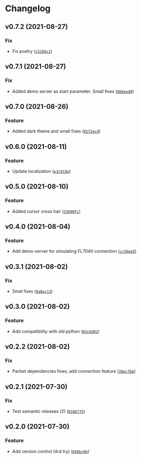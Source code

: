 # Changelog

<!--next-version-placeholder-->

## v0.7.2 (2021-08-27)
### Fix
* Fix poetry ([`c5204c1`](https://github.com/CrinitusFeles/SMEF/commit/c5204c10c0679aee55298f41660a94c167e6d872))

## v0.7.1 (2021-08-27)
### Fix
* Added demo server as start parameter. Small fixes ([`804aed9`](https://github.com/CrinitusFeles/SMEF/commit/804aed9390336893694e9929589b276e1884ec0d))

## v0.7.0 (2021-08-26)
### Feature
* Added dark theme and small fixes ([`92f2ecd`](https://github.com/CrinitusFeles/SMEF/commit/92f2ecdab06e214a61214bebf49c182f98fce62e))

## v0.6.0 (2021-08-11)
### Feature
* Update localization ([`e3c919a`](https://github.com/CrinitusFeles/SMEF/commit/e3c919a6a3e91c7ba052e60e6720e277a72ccf18))

## v0.5.0 (2021-08-10)
### Feature
* Added cursor cross hair ([`33690fc`](https://github.com/CrinitusFeles/SMEF/commit/33690fcff7996c2be10504fd848cc601bc50a899))

## v0.4.0 (2021-08-04)
### Feature
* Add demo-server for simulating FL7040 connection ([`cc56ee5`](https://github.com/CrinitusFeles/SMEF/commit/cc56ee5d38c80c0391fecf8eacc99d54760899d1))

## v0.3.1 (2021-08-02)
### Fix
* Smal fixes ([`9a8ec13`](https://github.com/CrinitusFeles/SMEF/commit/9a8ec13da6f44b71f84b8ef51a97526d245a5d52))

## v0.3.0 (2021-08-02)
### Feature
* Add compatibility with old python ([`03c6d82`](https://github.com/CrinitusFeles/SMEF/commit/03c6d823b276dea037372f65250df27414cc2fa4))

## v0.2.2 (2021-08-02)
### Fix
* Packet dependencies fixes; add connection feature ([`38ec7bb`](https://github.com/CrinitusFeles/SMEF/commit/38ec7bb4f395022a1bac9847cfb36386ce91c4b8))

## v0.2.1 (2021-07-30)
### Fix
* Test semantic releases (2) ([`0346775`](https://github.com/CrinitusFeles/SMEF/commit/0346775b9b3d39d7867ba642e5f55f8cfb02c303))

## v0.2.0 (2021-07-30)
### Feature
* Add version control (4rd try) ([`656bc0e`](https://github.com/CrinitusFeles/SMEF/commit/656bc0eed1bd172e3851ad83c7de6bb61b9933ca))
